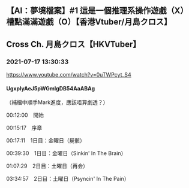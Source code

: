 ## 【AI：夢境檔案】#1 這是一個推理系操作遊戲（X）槽點滿滿遊戲（O）【香港Vtuber/月島クロス】
## Cross Ch. 月島クロス【HKVTuber】
### 2021-07-17 13:30:33
https://www.youtube.com/watch?v=0uTWPcyt_S4
#### UgxpIyAeJ5pWGmlgDB54AaABAg
（補檔中順手Mark進度，應該唔算劇透？）

00:12:00　開始

00:15:17　序章

00:17:11　1日目：金曜日（屍骸）

00:39:30　1日目：金曜日（Sinkin' In The Brain）

01:07:29　2日目：土曜日（再会）

03:34:57　2日目：土曜日（Psyncin' In The Pain）

